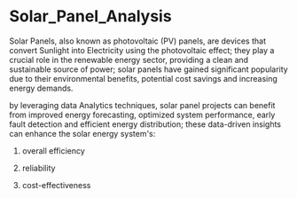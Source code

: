 # Solar_Panel_Analysis

Solar Panels, also known as photovoltaic (PV) panels, are devices that convert Sunlight into Electricity using the photovoltaic effect; they play a crucial role in the renewable energy sector, providing a clean and sustainable source of power; solar panels have gained significant popularity due to their environmental benefits, potential cost savings and increasing energy demands.

by leveraging data Analytics techniques, solar panel projects can benefit from improved energy forecasting, optimized system performance, early fault detection and efficient energy distribution; these data-driven insights can enhance the solar energy system's:

1. overall efficiency
   
2. reliability
 
3. cost-effectiveness

